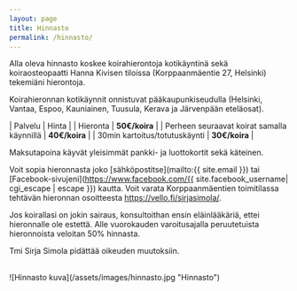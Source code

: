 ```yaml
---
layout: page
title: Hinnasto
permalink: /hinnasto/
---
```


Alla oleva hinnasto koskee koirahierontoja kotikäyntinä sekä koiraosteopaatti Hanna Kivisen tiloissa (Korppaanmäentie 27, Helsinki) tekemiäni hierontoja.

Koirahieronnan kotikäynnit onnistuvat pääkaupunkiseudulla (Helsinki, Vantaa, Espoo, Kauniainen, Tuusula, Kerava ja Järvenpään eteläosat). 

| Palvelu | Hinta |
| Hieronta | **50€/koira** |
| Perheen seuraavat koirat samalla käynnillä | **40€/koira** |
| 30min kartoitus/totutuskäynti | **30€/koira** |

Maksutapoina käyvät yleisimmät pankki- ja luottokortit sekä käteinen.

Voit sopia hieronnasta joko [sähköpostitse](mailto:{{ site.email }}) tai [Facebook-sivujeni](https://www.facebook.com/{{ site.facebook_username| cgi_escape | escape }}) kautta. Voit varata Korppaanmäentien toimitilassa tehtävän hieronnan osoitteesta <https://vello.fi/sirjasimola/>.

Jos koirallasi on jokin sairaus, konsultoithan ensin eläinlääkäriä, ettei hieronnalle ole estettä. Alle vuorokauden varoitusajalla peruutetuista hieronnoista veloitan 50% hinnasta. 

Tmi Sirja Simola pidättää oikeuden muutoksiin.

<br/>
![Hinnasto kuva](/assets/images/hinnasto.jpg "Hinnasto")
